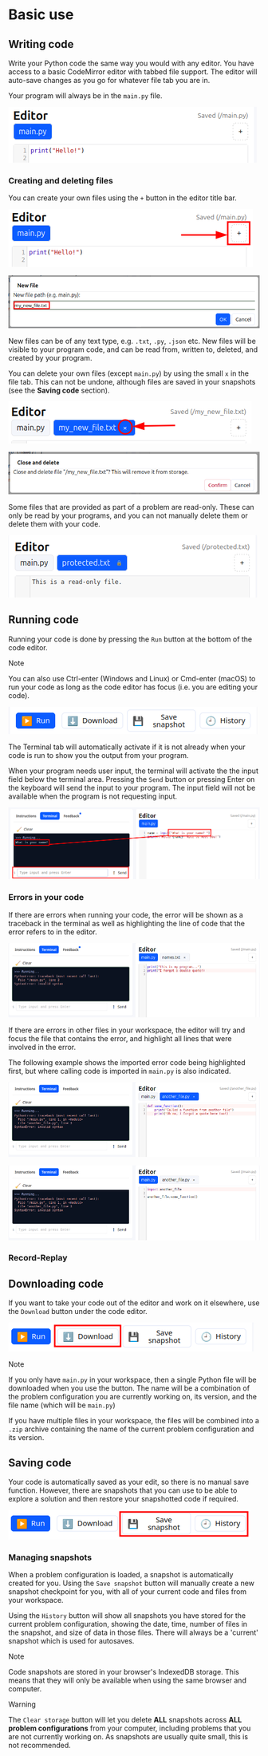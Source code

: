 # Basic use

## Writing code

Write your Python code the same way you would with any editor. You have access to a basic CodeMirror
editor with tabbed file support. The editor will auto-save changes as you go for whatever file tab
you are in.

Your program will always be in the `main.py` file.

![The tabbed code editor area](img/code_editor.png)

### Creating and deleting files

You can create your own files using the `+` button in the editor title bar.

![The add new file button](img/new_file_button.png)

![Naming your new file](img/new_file_creation.png)

New files can be of any text type, e.g. `.txt`, `.py`, `.json` etc. New files will be visible to
your program code, and can be read from, written to, deleted, and created by your program.

You can delete your own files (except `main.py`) by using the small `x` in the file tab. This
can not be undone, although files are saved in your snapshots (see the **Saving code** section).

![Deleting your files](img/delete_file.png)

![Confirming file deletion](img/confirm_file_deletion.png)

Some files that are provided as part of a problem are read-only. These can only be read by your
programs, and you can not manually delete them or delete them with your code.

![A read-only file](img/read_only_file.png)

## Running code

Running your code is done by pressing the `Run` button at the bottom of the code editor.

> [!NOTE]
> You can also use Ctrl-enter (Windows and Linux) or Cmd-enter (macOS) to run your code
> as long as the code editor has focus (i.e. you are editing your code).

![Running your code](img/run_code.png)

The Terminal tab will automatically activate if it is not already when your code is run
to show you the output from your program.

When your program needs user input, the terminal will activate the the input field below
the terminal area. Pressing the `Send` button or pressing Enter on the keyboard will send
the input to your program. The input field will not be available when the program is not
requesting input.

![User input field activated](img/user_input.png)

### Errors in your code

If there are errors when running your code, the error will be shown as a traceback in the
terminal as well as highlighting the line of code that the error refers to in the editor.

![Traceback and error highlighting](img/error_highlighting.png)

If there are errors in other files in your workspace, the editor will try and focus the
file that contains the error, and highlight all lines that were involved in the error.

The following example shows the imported error code being highlighted first,
but where calling code is imported in `main.py` is also indicated.

![The file with the error](img/errors_in_other_files2.png)

![Where the code was called from](img/errors_in_other_files1.png)

### Record-Replay



## Downloading code

If you want to take your code out of the editor and work on it elsewhere, use the `Download`
button under the code editor.

![The download button](img/download_button.png)

> [!NOTE]
> If you only have `main.py` in your workspace, then a single Python file will be downloaded
> when you use the button. The name will be a combination of the problem configuration you
> are currently working on, its version, and the file name (which will be `main.py`)
>
> If you have multiple files in your workspace, the files will be combined into a `.zip`
> archive containing the name of the current problem configuration and its version.

## Saving code

Your code is automatically saved as your edit, so there is no manual save function. However,
there are snapshots that you can use to be able to explore a solution and then restore your
snapshotted code if required.

![Snapshot and history buttons](img/snapshot_buttons.png)

### Managing snapshots

When a problem configuration is loaded, a snapshot is automatically created for you. Using
the `Save snapshot` button will manually create a new snapshot checkpoint for you, with all
of your current code and files from your workspace.

Using the `History` button will show all snapshots you have stored for the current problem
configuration, showing the date, time, number of files in the snapshot, and size of data in
those files. There will always be a 'current' snapshot which is used for autosaves.

> [!NOTE]
> Code snapshots are stored in your browser's IndexedDB storage.
> This means that they will only be available when using the same
> browser and computer.

> [!WARNING]
> The `Clear storage` button will let you delete **ALL** snapshots across **ALL problem configurations**
> from your computer, including problems that you are not currently working on.
> As snapshots are usually quite small, this is not recommended.